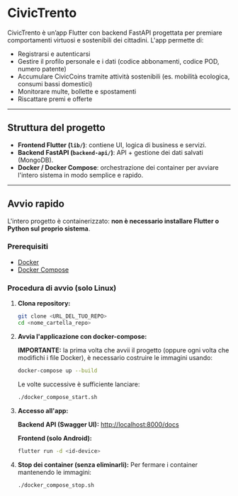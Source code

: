 # CivicTrento

CivicTrento è un’app Flutter con backend FastAPI progettata per premiare comportamenti virtuosi e sostenibili dei cittadini. L'app permette di:
- Registrarsi e autenticarsi
- Gestire il profilo personale e i dati (codice abbonamenti, codice POD, numero patente)
- Accumulare CivicCoins tramite attività sostenibili (es. mobilità ecologica, consumi bassi domestici)
- Monitorare multe, bollette e spostamenti
- Riscattare premi e offerte

---

## Struttura del progetto

- **Frontend Flutter (`lib/`)**: contiene UI, logica di business e servizi.
- **Backend FastAPI (`backend-api/`)**: API + gestione dei dati salvati (MongoDB).
- **Docker / Docker Compose**: orchestrazione dei container per avviare l'intero sistema in modo semplice e rapido.

---

## Avvio rapido

L'intero progetto è containerizzato: **non è necessario installare Flutter o Python sul proprio sistema**.

### Prerequisiti

- [Docker](https://www.docker.com/get-started)
- [Docker Compose](https://docs.docker.com/compose/install/)

### Procedura di avvio (solo Linux)

1. **Clona repository:**
   ```bash
   git clone <URL_DEL_TUO_REPO>
   cd <nome_cartella_repo>
   ```

2. **Avvia l'applicazione con docker-compose:**
   
   **IMPORTANTE:** la prima volta che avvii il progetto (oppure ogni volta che modifichi i file Docker), è necessario costruire le immagini usando:
   ```bash
   docker-compose up --build
   ```
   Le volte successive è sufficiente lanciare:
   ```bash
   ./docker_compose_start.sh
   ```
3. **Accesso all'app:**
   
   **Backend API (Swagger UI):** [http://localhost:8000/docs](http://localhost:8000/docs)

   **Frontend (solo Android):**
   ```bash
   flutter run -d <id-device>
   ```
4. **Stop dei container (senza eliminarli):**
   Per fermare i container mantenendo le immagini:
   ```bash
   ./docker_compose_stop.sh
   ```
